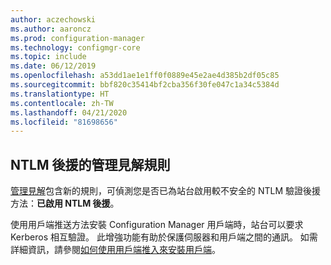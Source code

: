 ```yaml
---
author: aczechowski
ms.author: aaroncz
ms.prod: configuration-manager
ms.technology: configmgr-core
ms.topic: include
ms.date: 06/12/2019
ms.openlocfilehash: a53dd1ae1e1ff0f0889e45e2ae4d385b2df05c85
ms.sourcegitcommit: bbf820c35414bf2cba356f30fe047c1a34c5384d
ms.translationtype: HT
ms.contentlocale: zh-TW
ms.lasthandoff: 04/21/2020
ms.locfileid: "81698656"
---
```

## <a name="management-insights-rule-for-ntlm-fallback"></a><a name="bkmk_ntlm"></a> NTLM 後援的管理見解規則

<!--4572953-->

[管理見解](../../../../servers/manage/management-insights.md)包含新的規則，可偵測您是否已為站台啟用較不安全的 NTLM 驗證後援方法：**已啟用 NTLM 後援**。

使用用戶端推送方法安裝 Configuration Manager 用戶端時，站台可以要求 Kerberos 相互驗證。 此增強功能有助於保護伺服器和用戶端之間的通訊。 如需詳細資訊，請參閱[如何使用用戶端推入來安裝用戶端](../../../../clients/deploy/deploy-clients-to-windows-computers.md#BKMK_ClientPush)。
